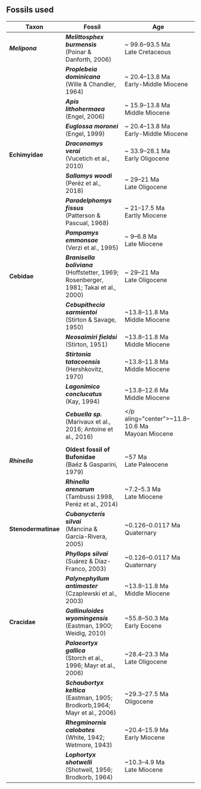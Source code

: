 
## <b>Fossils used</b>

Taxon | Fossil | Age 
------|--------|----
<b>_Melipona_</b> | <b>_Melittosphex burmensis_</b></br>(Poinar & Danforth, 2006) | ~ 99.6–93.5 Ma</br>Late Cretaceous
<span class="tab"> | <b>_Proplebeia dominicana_</b></br>(Wille & Chandler, 1964) | ~ 20.4–13.8 Ma</br>Early-Middle Miocene
<span class="tab"> | <b>_Apis lithohermaea_</b></br> (Engel, 2006) | ~ 15.9–13.8 Ma</br> Middle Miocene
<span class="tab"> | <b>_Euglossa moronei_</b></br> (Engel, 1999) | ~ 20.4–13.8 Ma</br>Early-Middle Miocene
<b>Echimyidae</b> | <b>_Draconomys verai_</b></br>(Vucetich et al., 2010) | ~ 33.9–28.1 Ma</br>Early Oligocene
<span class="tab"> |<b>_Sallamys woodi_</b></br> (Peréz et al., 2018) | ~ 29–21 Ma</br>Late Oligocene
<span class="tab"> |<b>_Paradelphomys fissus_</b></br> (Patterson & Pascual, 1968) | ~ 21–17.5 Ma</br> Eartly Miocene
<span class="tab"> |<b>_Pampamys emmonsae_</b></br> (Verzi et al., 1995)  | ~ 9–6.8 Ma</br> Late Miocene
<b>Cebidae</b> | <b>_Branisella boliviana_</b></br> (Hoffstetter, 1969; Rosenberger, 1981; Takai et al., 2000) | ~ 29–21 Ma </br> Late Oligocene
<span class="tab"> |<b>_Cebupithecia sarmientoi_</b></br> (Stirton & Savage, 1950) | ~13.8–11.8 Ma </br> Middle Miocene
<span class="tab"> |<b>_Neosaimiri fieldsi_</b></br> (Stirton, 1951) | ~13.8–11.8 Ma </br> Middle Miocene
<span class="tab"> |<b>_Stirtonia tatacoensis_</b></br> (Hershkovitz, 1970) | ~13.8–11.8 Ma </br> Middle Miocene
<span class="tab"> |<b>_Lagonimico conclucatus_</b></br> (Kay, 1994) | ~13.8–12.6 Ma </br> Middle Miocene
<span class="tab"> |<b>_Cebuella sp._</b></br> (Marivaux et al., 2016; Antoine et al., 2016) | </p aling="center">~11.8–10.6 Ma </br> Mayoan Miocene</p>
<b>_Rhinella_</b> |<b>Oldest fossil of Bufonidae</b></br> (Baéz & Gasparini, 1979) | ~57 Ma </br> Late Paleocene
<span class="tab"> |<b>_Rhinella arenarum_</b></br> (Tambussi 1998, Peréz et al., 2014) | ~7.2–5.3 Ma </br> Late Miocene
<b>Stenodermatinae</b> |<b>_Cubanycteris silvai_</b></br> (Mancina & García-Rivera, 2005) |  ~0.126–0.0117 Ma </br> Quaternary
<span class="tab"> |<b>_Phyllops silvai_</b></br> (Suárez & Díaz-Franco, 2003) | ~0.126–0.0117 Ma </br> Quaternary
<span class="tab"> |<b>_Palynephyllum antimaster_</b></br> (Czaplewski et al., 2003) | ~13.8–11.8 Ma </br> Middle Miocene
<b>Cracidae</b> |<b>_Gallinuloides wyomingensis_</b></br> (Eastman, 1900; Weidig, 2010)| ~55.8–50.3 Ma</br>Early Eocene
<span class="tab"> |<b>_Palaeortyx gallica_</b></br> (Storch et al., 1996; Mayr et al., 2006) | ~28.4–23.3 Ma</br>Late Oligocene
<span class="tab"> |<b>_Schaubortyx keltica_</b></br> (Eastman, 1905; Brodkorb,1964; Mayr et al., 2006) | ~29.3–27.5 Ma</br>Oligocene
<span class="tab"> |<b>_Rhegminornis calobates_</b></br> (White, 1942; Wetmore, 1943) | ~20.4–15.9 Ma</br>Early Miocene
<span class="tab"> |<b>_Lophortyx shotwelli_</b></br> (Shotwell, 1956; Brodkorb, 1964) | ~10.3–4.9 Ma</br>Late Miocene


